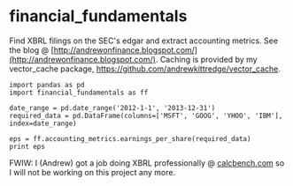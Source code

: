 financial_fundamentals
======================

Find XBRL filings on the SEC's edgar and extract accounting metrics.
See the blog @ [http://andrewonfinance.blogspot.com/](http://andrewonfinance.blogspot.com/).
Caching is provided by my vector_cache package, https://github.com/andrewkittredge/vector_cache.



	import pandas as pd
	import financial_fundamentals as ff
	
	date_range = pd.date_range('2012-1-1', '2013-12-31')
	required_data = pd.DataFrame(columns=['MSFT', 'GOOG', 'YHOO', 'IBM'], index=date_range)

	eps = ff.accounting_metrics.earnings_per_share(required_data)
	print eps
	
FWIW: I (Andrew) got a job doing XBRL professionally @ [calcbench.com](http://calcbench.com) so I will not be working on this project any more.
